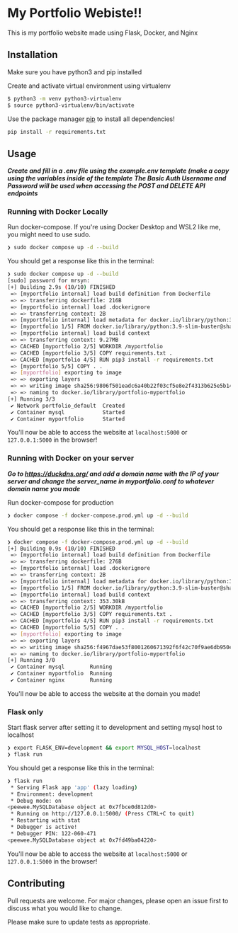 # My Portfolio Webiste!!

This is my portfolio website made using Flask, Docker, and Nginx

## Installation

Make sure you have python3 and pip installed

Create and activate virtual environment using virtualenv
```bash
$ python3 -m venv python3-virtualenv
$ source python3-virtualenv/bin/activate
```

Use the package manager [pip](https://pip.pypa.io/en/stable/) to install all dependencies!

```bash
pip install -r requirements.txt
```

## Usage

***Create and fill in a .env file using the example.env template (make a copy using the variables inside of the template***
***The Basic Auth Username and Password will be used when accessing the POST and DELETE API endpoints***

### Running with Docker Locally

Run docker-compose. If you're using Docker Desktop and WSL2 like me, you might need to use sudo.
```bash
❯ sudo docker compose up -d --build
```

You should get a response like this in the terminal:
```bash
❯ sudo docker compose up -d --build
[sudo] password for mrsyn:
[+] Building 2.9s (10/10) FINISHED                                                                       docker:default
 => [myportfolio internal] load build definition from Dockerfile                                                   0.0s
 => => transferring dockerfile: 216B                                                                               0.0s
 => [myportfolio internal] load .dockerignore                                                                      0.0s
 => => transferring context: 2B                                                                                    0.0s
 => [myportfolio internal] load metadata for docker.io/library/python:3.9-slim-buster                              0.8s
 => [myportfolio 1/5] FROM docker.io/library/python:3.9-slim-buster@sha256:320a7a4250aba4249f458872adecf92eea88dc  0.0s
 => [myportfolio internal] load build context                                                                      0.3s
 => => transferring context: 9.27MB                                                                                0.3s
 => CACHED [myportfolio 2/5] WORKDIR /myportfolio                                                                  0.0s
 => CACHED [myportfolio 3/5] COPY requirements.txt .                                                               0.0s
 => CACHED [myportfolio 4/5] RUN pip3 install -r requirements.txt                                                  0.0s
 => [myportfolio 5/5] COPY . .                                                                                     1.3s
 => [myportfolio] exporting to image                                                                               0.4s
 => => exporting layers                                                                                            0.4s
 => => writing image sha256:9806f501eadc6a40b22f03cf5e8e2f4313b625e5b148bc33c022b35da3a68308                       0.0s
 => => naming to docker.io/library/portfolio-myportfolio                                                           0.0s
[+] Running 3/3
 ✔ Network portfolio_default  Created                                                                              0.0s
 ✔ Container mysql            Started                                                                              0.8s
 ✔ Container myportfolio      Started                                                                              1.2s
```

You'll now be able to access the website at `localhost:5000` or `127.0.0.1:5000` in the browser! 

### Running with Docker on your server

***Go to https://duckdns.org/ and add a domain name with the IP of your server and change the server_name in myportfolio.conf to whatever domain name you made***

Run docker-compose for production
```bash
❯ docker compose -f docker-compose.prod.yml up -d --build
```

You should get a response like this in the terminal:
```bash
❯ docker compose -f docker-compose.prod.yml up -d --build
[+] Building 0.9s (10/10) FINISHED
 => [myportfolio internal] load build definition from Dockerfile                                                   0.0s
 => => transferring dockerfile: 276B                                                                               0.0s
 => [myportfolio internal] load .dockerignore                                                                      0.0s
 => => transferring context: 2B                                                                                    0.0s
 => [myportfolio internal] load metadata for docker.io/library/python:3.9-slim-buster                              0.6s
 => [myportfolio 1/5] FROM docker.io/library/python:3.9-slim-buster@sha256:320a7a4250aba4249f458872adecf92eea88dc  0.0s
 => [myportfolio internal] load build context                                                                      0.2s
 => => transferring context: 353.30kB                                                                              0.2s
 => CACHED [myportfolio 2/5] WORKDIR /myportfolio                                                                  0.0s
 => CACHED [myportfolio 3/5] COPY requirements.txt .                                                               0.0s
 => CACHED [myportfolio 4/5] RUN pip3 install -r requirements.txt                                                  0.0s
 => CACHED [myportfolio 5/5] COPY . .                                                                              0.0s
 => [myportfolio] exporting to image                                                                               0.0s
 => => exporting layers                                                                                            0.0s
 => => writing image sha256:f4967dae53f8001260671392f6f42c70f9ae6db950eb5d76050db1bb776142d9                       0.0s
 => => naming to docker.io/library/portfolio-myportfolio                                                           0.0s
[+] Running 3/0
 ✔ Container mysql        Running                                                                                  0.0s
 ✔ Container myportfolio  Running                                                                                  0.0s
 ✔ Container nginx        Running                                                                                  0.0s
```

You'll now be able to access the website at the domain you made! 

### Flask only

Start flask server after setting it to development and setting mysql host to localhost
```bash
❯ export FLASK_ENV=development && export MYSQL_HOST=localhost
❯ flask run
```

You should get a response like this in the terminal:
```bash
❯ flask run
 * Serving Flask app 'app' (lazy loading)
 * Environment: development
 * Debug mode: on
<peewee.MySQLDatabase object at 0x7fbce0d812d0>
 * Running on http://127.0.0.1:5000/ (Press CTRL+C to quit)
 * Restarting with stat
 * Debugger is active!
 * Debugger PIN: 122-060-471
<peewee.MySQLDatabase object at 0x7fd49ba04220>
```

You'll now be able to access the website at `localhost:5000` or `127.0.0.1:5000` in the browser! 



## Contributing

Pull requests are welcome. For major changes, please open an issue first to discuss what you would like to change.

Please make sure to update tests as appropriate.
